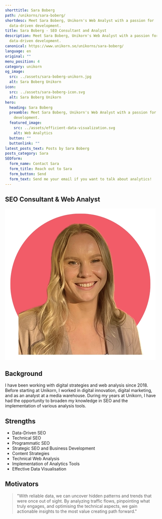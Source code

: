 ```yaml
---
shorttitle: Sara Boberg
path: /unikorns/sara-boberg/
shortdesc: Meet Sara Boberg, Unikorn's Web Analyst with a passion for
  data-driven development.
title: Sara Boberg - SEO Consultant and Analyst
description: Meet Sara Boberg, Unikorn's Web Analyst with a passion for
  data-driven development.
canonical: https://www.unikorn.se/unikorns/sara-boberg/
language: en
original: ""
menu_position: 4
category: unikorn
og_image:
  src: ../assets/sara-boberg-unikorn.jpg
  alt: Sara Boberg Unikorn
icon:
  src: ../assets/sara-boberg-icon.svg
  alt: Sara Boberg Unikorn
hero:
  heading: Sara Boberg
  preamble: Meet Sara Boberg, Unikorn's Web Analyst with a passion for data-driven
    development.
  featured_image:
    src: ../assets/efficient-data-visualization.svg
    alt: Web Analytics
  button: ""
  buttonlink: ""
latest_posts_text: Posts by Sara Boberg
posts_category: Sara
SEOform:
  form_name: Contact Sara
  form_title: Reach out to Sara
  form_button: Send
  form_text: Send me your email if you want to talk about analytics!
---
```

## S﻿EO Consultant & Web Analyst

![Sara Boberg Unikorn](../assets/sara-boberg-unikorn.jpg "Sara Boberg Unikorn")

## Background

I have been working with digital strategies and web analysis since 2018. Before starting at Unikorn, I worked in digital innovation, digital marketing, and as an analyst at a media warehouse. During my years at Unikorn, I have had the opportunity to broaden my knowledge in SEO and the implementation of various analysis tools.

## Strengths

* Data-Driven SEO
* Technical SEO
* ﻿Programmatic SEO
* Strategic SEO and Business Development
* C﻿ontent Strategies
* Technical Web Analysis 
* Implementation of Analytics Tools
* Effective Data Visualisation

## Motivators

> "With reliable data, we can uncover hidden patterns and trends that were once out of sight. By analyzing traffic flows, pinpointing what truly engages, and optimising the technical aspects, we gain actionable insights to the most value creating path forward."